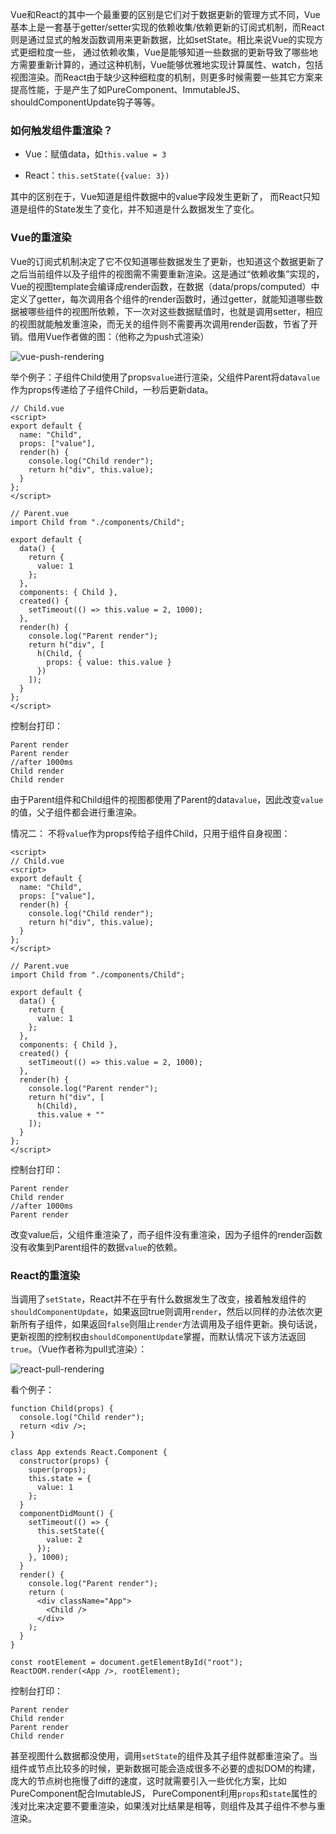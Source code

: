 <!--*
modified_time: 2018-12-15 20:06;
title: Vue和React的重渲染（re-render）机制对比
*-->
Vue和React的其中一个最重要的区别是它们对于数据更新的管理方式不同，Vue基本上是一套基于getter/setter实现的依赖收集/依赖更新的订阅式机制，而React则是通过显式的触发函数调用来更新数据，比如setState。相比来说Vue的实现方式更细粒度一些， 通过依赖收集，Vue是能够知道一些数据的更新导致了哪些地方需要重新计算的，通过这种机制，Vue能够优雅地实现计算属性、watch，包括视图渲染。而React由于缺少这种细粒度的机制，则更多时候需要一些其它方案来提高性能，于是产生了如PureComponent、ImmutableJS、shouldComponentUpdate钩子等等。
 
### 如何触发组件重渲染？

- Vue：赋值data，如`this.value = 3`

- React：`this.setState({value: 3})`

其中的区别在于，Vue知道是组件数据中的value字段发生更新了， 而React只知道是组件的State发生了变化，并不知道是什么数据发生了变化。

### Vue的重渲染
Vue的订阅式机制决定了它不仅知道哪些数据发生了更新，也知道这个数据更新了之后当前组件以及子组件的视图需不需要重新渲染。这是通过“依赖收集”实现的，Vue的视图template会编译成render函数，在数据（data/props/computed）中定义了getter，每次调用各个组件的render函数时，通过getter，就能知道哪些数据被哪些组件的视图所依赖，下一次对这些数据赋值时，也就是调用setter，相应的视图就能触发重渲染，而无关的组件则不需要再次调用render函数，节省了开销。借用Vue作者做的图：（他称之为push式渲染）

![vue-push-rendering](https://blog-1253663928.cos.ap-guangzhou.myqcloud.com/vue-push-rendering.png)

举个例子：子组件Child使用了props`value`进行渲染，父组件Parent将data`value`作为props传递给了子组件Child，一秒后更新data。
```
// Child.vue
<script>
export default {
  name: "Child",
  props: ["value"],
  render(h) {
    console.log("Child render");
    return h("div", this.value);
  }
};
</script>

// Parent.vue
import Child from "./components/Child";

export default {
  data() {
    return {
      value: 1
    };
  },
  components: { Child },
  created() {
    setTimeout(() => this.value = 2, 1000);
  },
  render(h) {
    console.log("Parent render");
    return h("div", [
      h(Child, {
        props: { value: this.value }
      })
    ]);
  }
};
</script>
```

控制台打印：
```
Parent render
Parent render
//after 1000ms
Child render
Child render
```

由于Parent组件和Child组件的视图都使用了Parent的data`value`，因此改变`value`的值，父子组件都会进行重渲染。

情况二：
不将`value`作为props传给子组件Child，只用于组件自身视图：
```
<script>
// Child.vue
<script>
export default {
  name: "Child",
  props: ["value"],
  render(h) {
    console.log("Child render");
    return h("div", this.value);
  }
};
</script>

// Parent.vue
import Child from "./components/Child";

export default {
  data() {
    return {
      value: 1
    };
  },
  components: { Child },
  created() {
    setTimeout(() => this.value = 2, 1000);
  },
  render(h) {
    console.log("Parent render");
    return h("div", [
      h(Child),
      this.value + ""
    ]);
  }
};
</script>
```

控制台打印：
```
Parent render
Child render
//after 1000ms
Parent render 
```

改变value后，父组件重渲染了，而子组件没有重渲染，因为子组件的render函数没有收集到Parent组件的数据`value`的依赖。

### React的重渲染

当调用了`setState`，React并不在乎有什么数据发生了改变，接着触发组件的`shouldComponentUpdate`，如果返回true则调用`render`，然后以同样的办法依次更新所有子组件，如果返回`false`则阻止`render`方法调用及子组件更新。换句话说，更新视图的控制权由`shouldComponentUpdate`掌握，而默认情况下该方法返回`true`。（Vue作者称为pull式渲染）：

![react-pull-rendering](https://blog-1253663928.cos.ap-guangzhou.myqcloud.com/react-pull-rendering.png)

看个例子：
```
function Child(props) {
  console.log("Child render");
  return <div />;
}

class App extends React.Component {
  constructor(props) {
    super(props);
    this.state = {
      value: 1
    };
  }
  componentDidMount() {
    setTimeout(() => {
      this.setState({
        value: 2
      });
    }, 1000);
  }
  render() {
    console.log("Parent render");
    return (
      <div className="App">
        <Child />
      </div>
    );
  }
}

const rootElement = document.getElementById("root");
ReactDOM.render(<App />, rootElement);
```

控制台打印：
```
Parent render
Child render
Parent render
Child render
```

甚至视图什么数据都没使用，调用`setState`的组件及其子组件就都重渲染了。当组件或节点比较多的时候，更新数据可能会造成很多不必要的虚拟DOM的构建，庞大的节点树也拖慢了diff的速度，这时就需要引入一些优化方案，比如PureComponent配合ImutableJS， PureComponent利用`props`和`state`属性的浅对比来决定要不要重渲染，如果浅对比结果是相等，则组件及其子组件不参与重渲染。